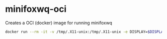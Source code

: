 # minifoxwq-oci

Creates a OCI (docker) image for running minifoxwq

```bash
docker run --rm -it -v /tmp/.X11-unix:/tmp/.X11-unix -e DISPLAY=$DISPLAY -h $HOST -v $HOME/.Xauthority:/root/.Xauthority --device /dev/snd docker.io/netmelody/minifoxwq-oci 
```
